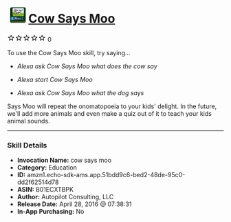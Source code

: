 # &nbsp;<img src="skill_icon" alt="Cow Says Moo icon" width="36"> [Cow Says Moo](http://alexa.amazon.com/#skills/amzn1.echo-sdk-ams.app.51bdd9c6-bed2-48de-95c0-dd2f62514d78)
![0 stars](../../images/ic_star_border_black_18dp_1x.png)![0 stars](../../images/ic_star_border_black_18dp_1x.png)![0 stars](../../images/ic_star_border_black_18dp_1x.png)![0 stars](../../images/ic_star_border_black_18dp_1x.png)![0 stars](../../images/ic_star_border_black_18dp_1x.png) 0

To use the Cow Says Moo skill, try saying...

* *Alexa ask Cow Says Moo what does the cow say*

* *Alexa start Cow Says Moo*

* *Alexa ask Cow Says Moo what the dog says*

Says Moo will repeat the onomatopoeia to your kids' delight.  In the future, we'll add more animals and even make a quiz out of it to teach your kids animal sounds.

***

### Skill Details

* **Invocation Name:** cow says moo
* **Category:** Education
* **ID:** amzn1.echo-sdk-ams.app.51bdd9c6-bed2-48de-95c0-dd2f62514d78
* **ASIN:** B01ECXTBPK
* **Author:** Autopilot Consulting, LLC
* **Release Date:** April 28, 2016 @ 07:38:31
* **In-App Purchasing:** No
